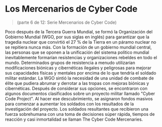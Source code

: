# Los Mercenarios de Cyber Code
 > (parte 6 de 12: Serie Mercenarios de Cyber Code)

 Poco después de la Tercera Guerra Mundial, se formó la Organización del Gobierno Mundial (WGO, por sus siglas en inglés) para garantizar que la tragedia nuclear que convirtió el 27 % de la Tierra en un páramo nuclear no se repitiera nunca más.  Con la formación de un gobierno mundial central, las personas que se oponen a la unificación del sistema político mundial inevitablemente formarían resistencias y organizaciones rebeldes en todo el mundo.  Determinados grupos de resistencia a menudo utilizarían modificaciones biónicas y cibernéticas ilegales y peligrosas para mejorar sus capacidades físicas y mentales por encima de lo que tendría el soldado militar estándar.  La WGO sintió la necesidad de una unidad de combate de élite que pudiera abrumar y derrotar a las tropas con mejoras biónicas y cibernéticas.  Después de considerar sus opciones, se encontraron con algunos documentos clasificados sobre un proyecto militar llamado "Cyber ​​Code Project".  Al hacer ese descubrimiento, se asignaron fondos masivos para comenzar a aumentar los soldados con los resultados de la investigación del proyecto.  Los soldados resultantes que recibieron una fuerza sobrehumana con una toma de decisiones súper rápida, tiempos de reacción y casi inmortalidad se llaman The Cyber ​​​​Code Mercenaries.
